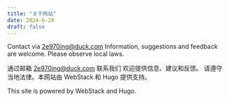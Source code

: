 ```yaml
---
title: "关于网站"
date: 2024-6-20
draft: false
---
```


Contact via 2e970ing@duck.com 
Information, suggestions and feedback are welcome.
Please observe local laws. 

通过邮箱 2e970ing@duck.com 联系我们
欢迎提供信息、建议和反馈。
请遵守当地法律。本网站由 WebStack 和 Hugo 提供支持。

This site is powered by WebStack and Hugo.
